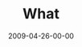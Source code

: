 ---
layout: message
category: message
series: "Filled"
title: "What"
date: 2009-04-26-00-00
message_id: 560
audio-description: "Chuck Mingo discusses the role of the Holy Spirit in the life of a Jesus follower."
audio: "http://s3.amazonaws.com/crossroadsaudiomessages/Filled2.mp3"
audio-title: "Filled&#58; What?"
audio-duration: "35:06"
notes-description: " "
notes: "http://www.crossroads.net/players/media/hq/SN_4_25-26_09.pdf "
notes-title: "Filled&#58; What? (Study Notes)"
program-description: ""
program: "http://www.crossroads.net/players/media/hq/0425_26Program.pdf"
program-title: "Filled: What? (Program)"
video-description: "Chuck Mingo discusses the role of the Holy Spirit in the lives of Jesus followers."
video-title: "Filled&#58; What?"
video: "https://s3.amazonaws.com/crossroadsvideomessages/Filled2.mp4"
video-poster: "https://www.crossroads.net/uploadedfiles/Filled2-still.jpg"
---
